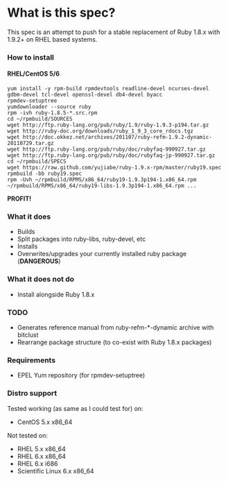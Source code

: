 # What is this spec?

This spec is an attempt to push for a stable replacement of Ruby 1.8.x with 1.9.2+ on RHEL based systems.

### How to install

#### RHEL/CentOS 5/6

    yum install -y rpm-build rpmdevtools readline-devel ncurses-devel gdbm-devel tcl-devel openssl-devel db4-devel byacc
    rpmdev-setuptree
    yumdownloader --source ruby
    rpm -ivh ruby-1.8.5-*.src.rpm
    cd ~/rpmbuild/SOURCES
    wget http://ftp.ruby-lang.org/pub/ruby/1.9/ruby-1.9.3-p194.tar.gz
    wget http://ruby-doc.org/downloads/ruby_1_9_3_core_rdocs.tgz
    wget http://doc.okkez.net/archives/201107/ruby-refm-1.9.2-dynamic-20110729.tar.gz
    wget http://ftp.ruby-lang.org/pub/ruby/doc/rubyfaq-990927.tar.gz
    wget http://ftp.ruby-lang.org/pub/ruby/doc/rubyfaq-jp-990927.tar.gz
    cd ~/rpmbuild/SPECS
    wget https://raw.github.com/yujiabe/ruby-1.9.x-rpm/master/ruby19.spec
    rpmbuild -bb ruby19.spec
    rpm -Uvh ~/rpmbuild/RPMS/x86_64/ruby19-1.9.3p194-1.x86_64.rpm ~/rpmbuild/RPMS/x86_64/ruby19-libs-1.9.3p194-1.x86_64.rpm ...

**PROFIT!**

### What it does

+ Builds
+ Split packages into ruby-libs, ruby-devel, etc
+ Installs
+ Overwrites/upgrades your currently installed ruby package (**DANGEROUS**)

### What it does **not** do

+ Install alongside Ruby 1.8.x

### TODO

+ Generates reference manual from ruby-refm-*-dynamic archive with bitclust
+ Rearrange package structure (to co-exist with Ruby 1.8.x packages)

### Requirements

+ EPEL Yum repository (for rpmdev-setuptree)

### Distro support

Tested working (as same as I could test for) on:

* CentOS 5.x x86_64

Not tested on:

* RHEL 5.x x86_64
* RHEL 6.x x86_64
* RHEL 6.x i686
* Scientific Linux 6.x x86_64
